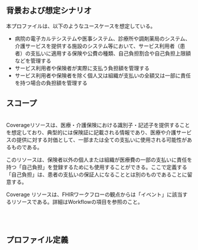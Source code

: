 
## 背景および想定シナリオ

本プロファイルは、以下のようなユースケースを想定している。

- 病院の電子カルテシステムや医事システム、診療所や調剤薬局のシステム、介護サービスを提供する施設のシステム等において、サービス利用者（患者）の支払いに適用する保険や公費の種類、自己負担割合や自己負担上限額などを管理する
- サービス利用者や保険者が実際に支払う負担額を管理する
- サービス利用者や保険者を除く個人又は組織が支払いの全額又は一部に責任を持つ場合の負担額を管理する

## スコープ

<span style="color:;"><br/>
Coverageリソースは、医療・介護保険における識別子・記述子を提供することを想定しており、典型的には保険証に記載される情報であり、医療や介護サービスの提供に対する対価として、一部または全ての支払いに使用される可能性があるものである。

このリソースは、保険者以外の個人または組織が医療費の一部の支払いに責任を持つ「自己負担」を登録するためにも使用することができる。ここで定義する「自己負担」は、患者の支払いの保証人になることとは別のものであることに留意する。

Coverage リソースは、FHIRワークフローの観点からは「イベント」に該当するリソースである。詳細はWorkflowの項目を参照のこと。<br/><br/>

<br/>

## プロファイル定義